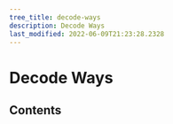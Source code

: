```yaml
---
tree_title: decode-ways
description: Decode Ways
last_modified: 2022-06-09T21:23:28.2328
---
```


# Decode Ways

## Contents
